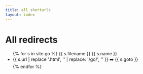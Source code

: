 ```yaml
---
title: all shorturls
layout: index
---
```

<h1>All redirects</h1>
<ul>
{% for s in site.go %}
{{ s.filename }} {{ s.name }}
    <li>{{ s.url | replace '.html', '' | replace: '/go/', '' }} ➡️ {{ s.goto }}</li>
{% endfor %}
</ul>
